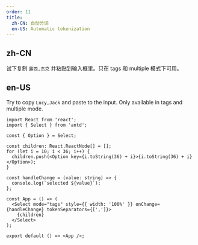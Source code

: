 ```yaml
---
order: 11
title:
  zh-CN: 自动分词
  en-US: Automatic tokenization
---
```


## zh-CN

试下复制 `露西,杰克` 并粘贴到输入框里。只在 tags 和 multiple 模式下可用。

## en-US

Try to copy `Lucy,Jack` and paste to the input. Only available in tags and multiple mode.

```tsx
import React from 'react';
import { Select } from 'antd';

const { Option } = Select;

const children: React.ReactNode[] = [];
for (let i = 10; i < 36; i++) {
  children.push(<Option key={i.toString(36) + i}>{i.toString(36) + i}</Option>);
}

const handleChange = (value: string) => {
  console.log(`selected ${value}`);
};

const App = () => (
  <Select mode="tags" style={{ width: '100%' }} onChange={handleChange} tokenSeparators={[',']}>
    {children}
  </Select>
);

export default () => <App />;
```
